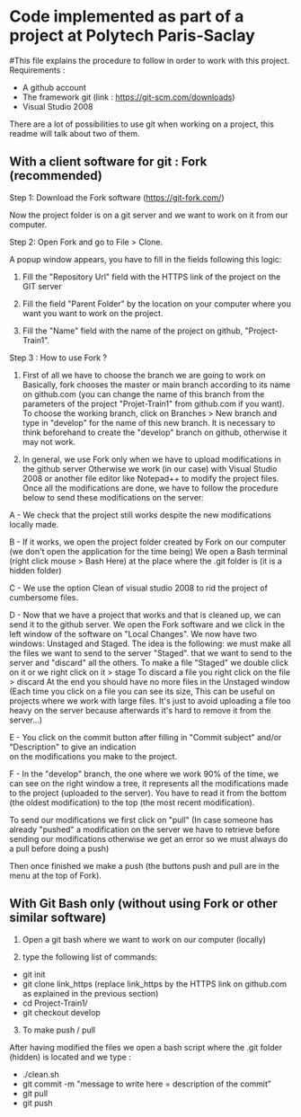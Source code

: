 # Code implemented as part of a project at Polytech Paris-Saclay

#This file explains the procedure to follow in order to work with this project.
Requirements :
- A github account
- The framework git (link : https://git-scm.com/downloads)
- Visual Studio 2008

There are a lot of possibilities to use git when working on a project, this readme will talk about two of them.

## With a client software for git : Fork (recommended)

Step 1: Download the Fork software (https://git-fork.com/)

Now the project folder is on a git server and we want to work on it from our computer. 

Step 2: Open Fork and go to File > Clone.

A popup window appears, you have to fill in the fields following this logic:

1) Fill the "Repository Url" field with the HTTPS link of the project on the GIT server 
	
2) Fill the field "Parent Folder" by the location on your computer where you want 
	you want to work on the project.
	
3) Fill the "Name" field with the name of the project on github, "Project-Train1".

Step 3 : How to use Fork ?

1) First of all we have to choose the branch we are going to work on 
Basically, fork chooses the master or main branch according to its name on github.com (you can change the name of this branch from the
parameters of the project "Projet-Train1" from github.com if you want).
To choose the working branch, click on Branches > New branch and type in "develop" for the name of this new branch.
It is necessary to think beforehand to create the "develop" branch on github, otherwise it may not work.

2) In general, we use Fork only when we have to upload modifications in the github server
Otherwise we work (in our case) with Visual Studio 2008 or another file editor like Notepad++ to
modify the project files. Once all the modifications are done, we have to follow the procedure below to send
these modifications on the server:

A - We check that the project still works despite the new modifications locally made.

B - If it works, we open the project folder created by Fork on our computer (we don't open the application for the time being)
	We open a Bash terminal (right click mouse > Bash Here) at the place where the .git folder is (it is a hidden folder)

C - We use the option Clean of visual studio 2008 to rid the project of cumbersome files.
	
D - Now that we have a project that works and that is cleaned up, we can send it to the github server. 
	We open the Fork software and we click in the left window of the software on "Local Changes".
	We now have two windows: Unstaged and Staged. The idea is the following: we must make all the files we want to send to the server "Staged". 
	that we want to send to the server and "discard" all the others. 
	To make a file "Staged" we double click on it or we right click on it > stage
	To discard a file you right click on the file > discard
	At the end you should have no more files in the Unstaged window
	(Each time you click on a file you can see its size, 
	This can be useful on projects where we work with large files.
	It's just to avoid uploading a file too heavy on the server because afterwards it's hard to remove it from the server...)
	
E - You click on the commit button after filling in "Commit subject" and/or "Description" to give an indication  
	on the modifications you make to the project.
	
F - In the "develop" branch, the one where we work 90% of the time, we can see on the right window a 
tree, it represents all the modifications made to the project (uploaded to the server). You have to read it from the bottom 
(the oldest modification) to the top (the most recent modification). 

To send our modifications we first click on "pull" (In case someone has already "pushed" a modification on the server we have to retrieve before sending our modifications otherwise we get an error so we must always do a pull before doing a push)

Then once finished we make a push (the buttons push and pull are in the menu at the top of Fork).
	
## With Git Bash only (without using Fork or other similar software)

1) Open a git bash where we want to work on our computer (locally)

2) type the following list of commands:

- git init
- git clone link_https (replace link_https by the HTTPS link on github.com as explained in the previous section)
- cd Project-Train1/
- git checkout develop

3) To make push / pull

After having modified the files we open a bash script where the .git folder (hidden) is located
and we type :

 - ./clean.sh
 - git commit -m "message to write here = description of the commit"
 - git pull
 - git push

